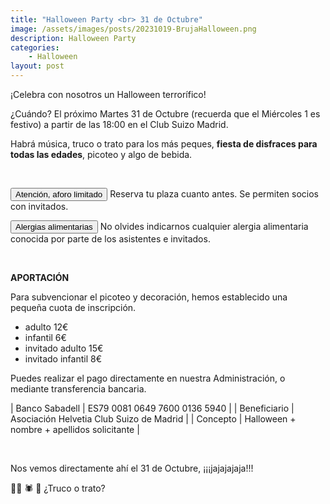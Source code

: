 ```yaml
---
title: "Halloween Party <br> 31 de Octubre"
image: /assets/images/posts/20231019-BrujaHalloween.png
description: Halloween Party
categories:
    - Halloween
layout: post
---
```


¡Celebra con nosotros un Halloween terrorífico!  
   
¿Cuándo? El próximo Martes 31 de Octubre (recuerda que el Miércoles 1 es festivo) a partir de las 18:00 en el Club Suizo Madrid.  

Habrá música, truco o trato para los más peques, <b>fiesta de disfraces para todas las edades</b>, picoteo y algo de bebida.  

<br>

<button class="btn btn-danger">Atención, aforo limitado</button> Reserva tu plaza cuanto antes. Se permiten socios con invitados.  
  
<button class="btn btn-danger">Alergias alimentarias</button> No olvides indicarnos cualquier alergia alimentaria conocida por parte de los asistentes e invitados.    

<br>
    
**APORTACIÓN**   
   
Para subvencionar el picoteo y decoración, hemos establecido una pequeña cuota de inscripción.  

* adulto 12€
* infantil 6€
* invitado adulto 15€
* invitado infantil 8€  

  
Puedes realizar el pago directamente en nuestra Administración, o mediante transferencia bancaria.  

     
   | Banco Sabadell | ES79 0081 0649 7600 0136 5940 |
   | Beneficiario | Asociación Helvetia Club Suizo de Madrid |
   | Concepto | Halloween + nombre + apellidos solicitante |
  
    
<br>
        
Nos vemos directamente ahí el 31 de Octubre, ¡¡¡jajajajaja!!!  
  
🧙‍♀️ 🕷 🎃  ¿Truco o trato?    
   
   
<br>  

<!--
### Formulario de Inscripción  

<button class="btn btn-danger">AFORO COMPLETO</button> Cerramos el proceso de inscripción al haber alcanzado el máximo aforo permitido.
-->

<!--
<iframe src="https://docs.google.com/forms/d/e/1FAIpQLSfTXNuEOyzVI4KC9upEF8LJ-4yw3UBjXia10hU026sL-1yyTg/viewform?embedded=true" width="640" height="1180" frameborder="0" marginheight="0" marginwidth="0">Cargando…</iframe>
-->

